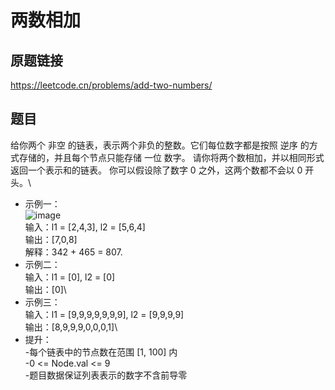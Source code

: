 # 两数相加
## 原题链接
https://leetcode.cn/problems/add-two-numbers/
## 题目
给你两个 非空 的链表，表示两个非负的整数。它们每位数字都是按照 逆序 的方式存储的，并且每个节点只能存储 一位 数字。
请你将两个数相加，并以相同形式返回一个表示和的链表。
你可以假设除了数字 0 之外，这两个数都不会以 0 开头。\
- 示例一：\
  ![image](https://github.com/HDZ12/leetcode-C/assets/99587726/f1cd9ce7-0fc7-4b01-bd89-5b3ca91399d7)\
  输入：l1 = [2,4,3], l2 = [5,6,4]\
  输出：[7,0,8]\
  解释：342 + 465 = 807.
- 示例二：\
  输入：l1 = [0], l2 = [0]\
  输出：[0]\
- 示例三：\
  输入：l1 = [9,9,9,9,9,9,9], l2 = [9,9,9,9]\
  输出：[8,9,9,9,0,0,0,1]\
- 提升：\
  -每个链表中的节点数在范围 [1, 100] 内\
  -0 <= Node.val <= 9\
  -题目数据保证列表表示的数字不含前导零
